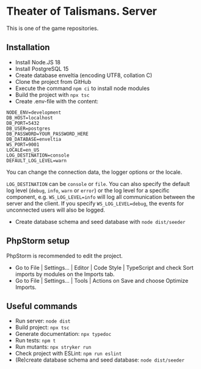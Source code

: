 Theater of Talismans. Server
============================
This is one of the game repositories.

Installation
------------
* Install Node.JS 18
* Install PostgreSQL 15
* Create database enveltia (encoding UTF8, collation C)
* Clone the project from GitHub
* Execute the command `npm ci` to install node modules
* Build the project with `npx tsc`
* Create .env-file with the content:
```
NODE_ENV=development
DB_HOST=localhost
DB_PORT=5432
DB_USER=postgres
DB_PASSWORD=YOUR_PASSWORD_HERE
DB_DATABASE=enveltia
WS_PORT=9001
LOCALE=en_US
LOG_DESTINATION=console
DEFAULT_LOG_LEVEL=warn
```
You can change the connection data, the logger options or the locale.

`LOG_DESTINATION` can be `console` or `file`. You can also specify the default log level (`debug`, `info`, `warn` or `error`) or the log level for a specific component, e.g. `WS_LOG_LEVEL=info` will log all communication between the server and the client.
If you specify `WS_LOG_LEVEL=debug`, the events for unconnected users will also be logged.
* Create database schema and seed database with `node dist/seeder`

PhpStorm setup
------------
PhpStorm is recommended to edit the project.
* Go to File | Settings… | Editor | Code Style | TypeScript and check Sort imports by modules on the Imports tab.
* Go to File | Settings… | Tools | Actions on Save and choose Optimize Imports.

Useful commands
---------------
* Run server: `node dist`
* Build project: `npx tsc`
* Generate documentation: `npx typedoc`
* Run tests: `npm t`
* Run mutants: `npx stryker run`
* Check project with ESLint: `npm run eslint`
* (Re)create database schema and seed database: `node dist/seeder`